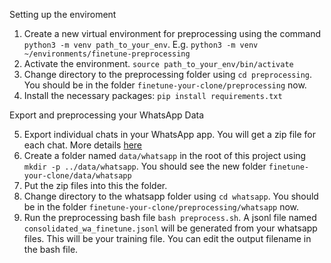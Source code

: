 Setting up the enviroment

1. Create a new virtual environment for preprocessing using the command `python3 -m venv path_to_your_env`. E.g. `python3 -m venv ~/environments/finetune-preprocessing`
2. Activate the environment. `source path_to_your_env/bin/activate`
3. Change directory to the preprocessing folder using `cd preprocessing`. You should be in the folder `finetune-your-clone/preprocessing` now.
4. Install the necessary packages: `pip install requirements.txt`


Export and preprocessing your WhatsApp Data

5. Export individual chats in your WhatsApp app. You will get a zip file for each chat. More details [here](https://faq.whatsapp.com/1180414079177245/?helpref=uf_share)
6. Create a folder named `data/whatsapp` in the root of this project using `mkdir -p ../data/whatsapp`. You should see the new folder `finetune-your-clone/data/whatsapp`
7. Put the zip files into this the folder.
8. Change directory to the whatsapp folder using `cd whatsapp`. You should be in the folder `finetune-your-clone/preprocessing/whatsapp` now.
9. Run the preprocessing bash file `bash preprocess.sh`. A jsonl file named `consolidated_wa_finetune.jsonl` will be generated from your whatsapp files. This will be your training file. You can edit the output filename in the bash file. 

 